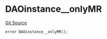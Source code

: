 # DAOinstance__onlyMR
[Git Source](https://github.com/parseb/odao.lol/blob/6589851af8e0b7d49abf07f2bf59c55824bb2d57/src/errors.sol)


```solidity
error DAOinstance__onlyMR();
```

